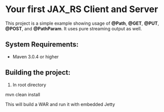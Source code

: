 Your first JAX_RS Client and Server
========================
This project is a simple example showing usage of **@Path**, **@GET**, **@PUT**, **@POST**, and **@PathParam**.  It uses pure streaming output as well. 

System Requirements:
-------------------------
- Maven 3.0.4 or higher

Building the project:
-------------------------
1. In root directory

mvn clean install

This will build a WAR and run it with embedded Jetty